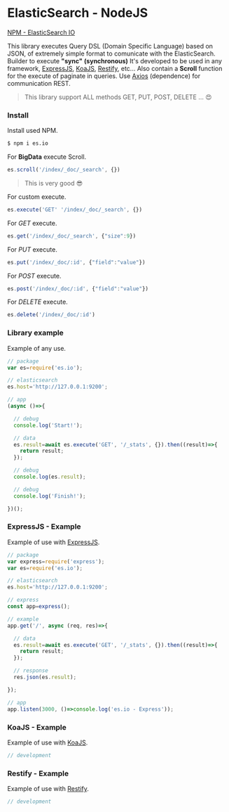 # ElasticSearch - NodeJS

[NPM - ElasticSearch IO](https://www.npmjs.com/package/es.io)

This library executes Query DSL (Domain Specific Language) based on JSON, of extremely simple format to comunicate with the ElasticSearch.
Builder to execute **"sync"** __(synchronous)__
It's developed to be used in any framework, [ExpressJS](http://158.69.206.147), [KoaJS](https://koajs.com), [Restify](http://restify.com), etc...
Also contain  a **Scroll**  function for the execute of paginate in queries.
Use [Axios](https://github.com/axios/axios) (dependence) for communication REST.

> This library support ALL methods GET, PUT, POST, DELETE ... :heart_eyes:

### Install

Install used NPM.

```sh
$ npm i es.io
```

For **BigData** execute Scroll.

```js
es.scroll('/index/_doc/_search', {})
```

> This is very good :sunglasses:

For custom execute.

```js
es.execute('GET' '/index/_doc/_search', {})
```

For _GET_ execute.

```js
es.get('/index/_doc/_search', {"size":9})
```

For _PUT_ execute.

```js
es.put('/index/_doc/:id', {"field":"value"})
```

For _POST_ execute.

```js
es.post('/index/_doc/:id', {"field":"value"})
```

For _DELETE_ execute.

```js
es.delete('/index/_doc/:id')
```

### Library example

Example of any use.

```js
// package
var es=require('es.io');

// elasticsearch
es.host='http://127.0.0.1:9200';

// app
(async ()=>{

  // debug
  console.log('Start!');

  // data
  es.result=await es.execute('GET', '/_stats', {}).then((result)=>{
    return result;
  });

  // debug
  console.log(es.result);

  // debug
  console.log('Finish!');

})();
```

### ExpressJS - Example

Example of use with [ExpressJS](http://158.69.206.147).

```js
// package
var express=require('express');
var es=require('es.io');

// elasticsearch
es.host='http://127.0.0.1:9200';

// express
const app=express();

// example
app.get('/', async (req, res)=>{

  // data
  es.result=await es.execute('GET', '/_stats', {}).then((result)=>{
    return result;
  });

  // response
  res.json(es.result);

});

// app
app.listen(3000, ()=>console.log('es.io - Express'));
```

### KoaJS - Example

Example of use with [KoaJS](https://koajs.com).

```js
// development
```

### Restify - Example

Example of use with [Restify](http://restify.com).

```js
// development
```
